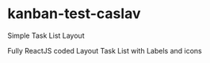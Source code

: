 # kanban-test-caslav
Simple Task List Layout

Fully ReactJS coded Layout Task List with Labels and icons



